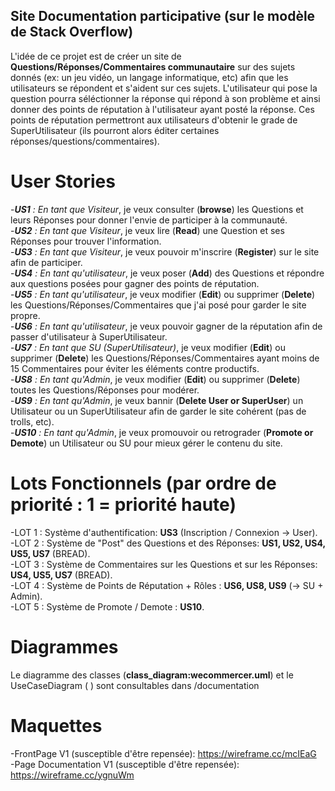 ## Site Documentation participative (sur le modèle de Stack Overflow)
L'idée de ce projet est de créer un site de **Questions/Réponses/Commentaires communautaire** sur des sujets donnés (ex: un jeu vidéo, un langage informatique, etc) afin que les utilisateurs se répondent et s'aident sur ces sujets.
L'utilisateur qui pose la question pourra séléctionner la réponse qui répond à son problème et ainsi donner des points de réputation à l'utilisateur ayant posté la réponse.
Ces points de réputation permettront aux utilisateurs d'obtenir le grade de SuperUtilisateur (ils pourront alors éditer certaines réponses/questions/commentaires). 


# User Stories 
-_**US1** : En tant que Visiteur_, je veux consulter (**browse**) les Questions et leurs Réponses pour donner l'envie de participer à la communauté.  
-_**US2** : En tant que Visiteur_, je veux lire (**Read**) une Question et ses Réponses pour trouver l'information.  
-_**US3** : En tant que Visiteur_, je veux pouvoir m'inscrire (**Register**) sur le site afin de participer.  
-_**US4** : En tant qu'utilisateur_, je veux poser (**Add**) des Questions et répondre aux questions posées pour gagner des points de réputation.  
-_**US5** : En tant qu'utilisateur_, je veux modifier (**Edit**) ou supprimer (**Delete**) les Questions/Réponses/Commentaires que j'ai posé pour garder le site propre.  
-_**US6** : En tant qu'utilisateur_, je veux pouvoir gagner de la réputation afin de passer d'utilisateur à SuperUtilisateur.  
-_**US7** : En tant que SU (SuperUtilisateur)_, je veux modifier (**Edit**) ou supprimer (**Delete**) les Questions/Réponses/Commentaires ayant moins de 15 Commentaires pour éviter les éléments contre productifs.  
-_**US8** : En tant qu'Admin_, je veux modifier (**Edit**) ou supprimer (**Delete**) toutes les Questions/Réponses pour modérer.  
-_**US9** : En tant qu'Admin_, je veux bannir (**Delete User or SuperUser**) un Utilisateur ou un SuperUtilisateur afin de garder le site cohérent (pas de trolls, etc).  
-_**US10** : En tant qu'Admin_, je veux promouvoir ou retrograder (**Promote or Demote**) un Utilisateur ou SU pour mieux gérer le contenu du site.  

# Lots Fonctionnels (par ordre de priorité : 1 = priorité haute)
-LOT 1 : Système d'authentification: **US3** (Inscription / Connexion -> User).  
-LOT 2 : Système de "Post" des Questions et des Réponses: **US1, US2, US4, US5, US7** (BREAD).  
-LOT 3 : Système de Commentaires sur les Questions et sur les Réponses: **US4, US5, US7** (BREAD).  
-LOT 4 : Système de Points de Réputation + Rôles : **US6, US8, US9** (-> SU + Admin).  
-LOT 5 : Système de Promote / Demote : **US10**.  

# Diagrammes 
Le diagramme des classes (**class_diagram:wecommercer.uml**) et le UseCaseDiagram ( ) sont consultables dans /documentation

# Maquettes

-FrontPage V1 (susceptible d'être repensée): https://wireframe.cc/mcIEaG  
-Page Documentation V1 (susceptible d'être repensée): https://wireframe.cc/ygnuWm   
